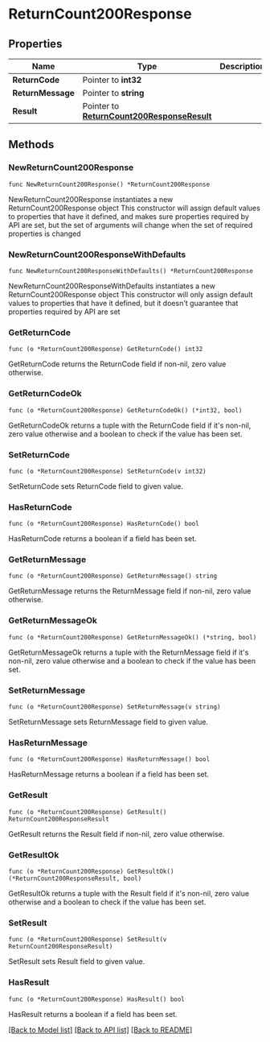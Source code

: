 # ReturnCount200Response

## Properties

Name | Type | Description | Notes
------------ | ------------- | ------------- | -------------
**ReturnCode** | Pointer to **int32** |  | [optional] 
**ReturnMessage** | Pointer to **string** |  | [optional] 
**Result** | Pointer to [**ReturnCount200ResponseResult**](ReturnCount200ResponseResult.md) |  | [optional] 

## Methods

### NewReturnCount200Response

`func NewReturnCount200Response() *ReturnCount200Response`

NewReturnCount200Response instantiates a new ReturnCount200Response object
This constructor will assign default values to properties that have it defined,
and makes sure properties required by API are set, but the set of arguments
will change when the set of required properties is changed

### NewReturnCount200ResponseWithDefaults

`func NewReturnCount200ResponseWithDefaults() *ReturnCount200Response`

NewReturnCount200ResponseWithDefaults instantiates a new ReturnCount200Response object
This constructor will only assign default values to properties that have it defined,
but it doesn't guarantee that properties required by API are set

### GetReturnCode

`func (o *ReturnCount200Response) GetReturnCode() int32`

GetReturnCode returns the ReturnCode field if non-nil, zero value otherwise.

### GetReturnCodeOk

`func (o *ReturnCount200Response) GetReturnCodeOk() (*int32, bool)`

GetReturnCodeOk returns a tuple with the ReturnCode field if it's non-nil, zero value otherwise
and a boolean to check if the value has been set.

### SetReturnCode

`func (o *ReturnCount200Response) SetReturnCode(v int32)`

SetReturnCode sets ReturnCode field to given value.

### HasReturnCode

`func (o *ReturnCount200Response) HasReturnCode() bool`

HasReturnCode returns a boolean if a field has been set.

### GetReturnMessage

`func (o *ReturnCount200Response) GetReturnMessage() string`

GetReturnMessage returns the ReturnMessage field if non-nil, zero value otherwise.

### GetReturnMessageOk

`func (o *ReturnCount200Response) GetReturnMessageOk() (*string, bool)`

GetReturnMessageOk returns a tuple with the ReturnMessage field if it's non-nil, zero value otherwise
and a boolean to check if the value has been set.

### SetReturnMessage

`func (o *ReturnCount200Response) SetReturnMessage(v string)`

SetReturnMessage sets ReturnMessage field to given value.

### HasReturnMessage

`func (o *ReturnCount200Response) HasReturnMessage() bool`

HasReturnMessage returns a boolean if a field has been set.

### GetResult

`func (o *ReturnCount200Response) GetResult() ReturnCount200ResponseResult`

GetResult returns the Result field if non-nil, zero value otherwise.

### GetResultOk

`func (o *ReturnCount200Response) GetResultOk() (*ReturnCount200ResponseResult, bool)`

GetResultOk returns a tuple with the Result field if it's non-nil, zero value otherwise
and a boolean to check if the value has been set.

### SetResult

`func (o *ReturnCount200Response) SetResult(v ReturnCount200ResponseResult)`

SetResult sets Result field to given value.

### HasResult

`func (o *ReturnCount200Response) HasResult() bool`

HasResult returns a boolean if a field has been set.


[[Back to Model list]](../README.md#documentation-for-models) [[Back to API list]](../README.md#documentation-for-api-endpoints) [[Back to README]](../README.md)


